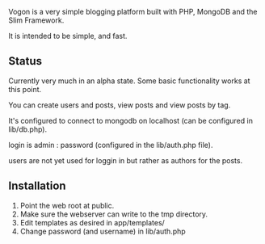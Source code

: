 Vogon is a very simple blogging platform built with PHP, MongoDB and the Slim Framework.

It is intended to be simple, and fast.

## Status

Currently very much in an alpha state. Some basic functionality works at this point.

You can create users and posts, view posts and view posts by tag.

It's configured to connect to mongodb on localhost (can be configured in lib/db.php).

login is admin : password (configured in the lib/auth.php file). 

users are not yet used for loggin in but rather as authors for the posts.

## Installation

1. Point the web root at public.
2. Make sure the webserver can write to the tmp directory.
3. Edit templates as desired in app/templates/
4. Change password (and username) in lib/auth.php
